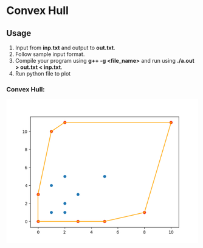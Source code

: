 # Convex Hull

## Usage

1. Input from **inp.txt** and output to **out.txt**.
2. Follow sample input format.
3. Compile your program using **g++ -g <file_name>** and run using **./a.out > out.txt < inp.txt**.
4. Run python file to plot

### Convex Hull:
![query 1](https://github.com/PrajwalRavi/Convex-Hull/blob/master/Figure_1.png)

